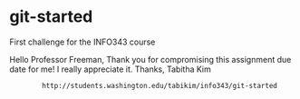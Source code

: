 # git-started
First challenge for the INFO343 course

Hello Professor Freeman,
	Thank you for compromising this assignment due date for me! I really appreciate it.
		Thanks,
			Tabitha Kim

			http://students.washington.edu/tabikim/info343/git-started